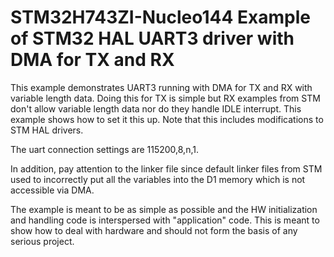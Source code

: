 # STM32H743ZI-Nucleo144 Example of STM32 HAL UART3 driver with DMA for TX and RX

This example demonstrates UART3 running with DMA for TX and RX with variable length data. Doing this for TX is simple but RX examples from STM don't allow variable length data nor do they handle IDLE interrupt. This example shows how to set it this up. Note that this includes modifications to STM HAL drivers.

The uart connection settings are 115200,8,n,1.

In addition, pay attention to the linker file since default linker files from STM used to incorrectly put all the variables into the D1 memory which is not accessible via DMA. 

The example is meant to be as simple as possible and the HW initialization and handling code is interspersed with "application" code. This is meant to show how to deal with hardware and should not form the basis of any serious project.